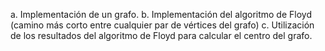 a. Implementación de un grafo.
b. Implementación del algoritmo de Floyd (camino más corto entre cualquier par de vértices del grafo)
c. Utilización de los resultados del algoritmo de Floyd para calcular el centro del grafo.